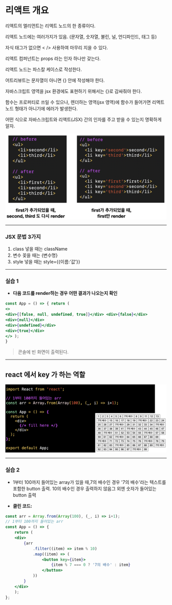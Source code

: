 # 리액트 개요

리액트의 엘리먼트는 리액트 노드의 한 종류이다.

리액트 노드에는 여러가지가 있음. (문자열, 숫자열, 불린, 널, 언디파인드, 태그 등)

자식 태그가 없으면 < /> 사용하여 마무리 지을 수 있다.

리액트 컴퍼넌트는 props 라는 인자 하나만 갖는다.

리액트 노드는 파스칼 케이스로 작성한다.

어트리뷰트는 문자열이 아니면 {} 안에 작성해야 한다.

자바스크립트 영역을 jsx 환경에도 표현하기 위해서는 {}로 감싸줘야 한다.

함수는 프로퍼티로 쓰일 수 있으나, 렌더하는 영역(jsx 영역)에 함수가 들어가면 리액트 노드 형태가 아니기에 에러가 발생한다.

어떤 식으로 자바스크립트와 리액트(JSX) 간의 인자를 주고 받을 수 있는지 명확하게 알자.

![React#1_01.png](https://github.com/Yupmac/TIL/blob/main/img/React%231_01.png)

---

### JSX 문법 3가지

1. class 넣을 때는 className
2. 변수 꽂을 때는 {변수명}
3. style 넣을 때는 style={{이름:’값’}}

---

### 실습 1

- **다음 코드를 render하는 경우 어떤 결과가 나오는지 확인**

```jsx
const App = () => { return (
<>
<div>{[false, null, undefined, true]}</div> <div>{false}</div>
<div>{null}</div>
<div>{undefined}</div>
<div>{true}</div>
</> );
}
```

> 콘솔에 빈 화면이 출력된다.
> 

---

## react 에서 key 가 하는 역할

![React#1_02.png](https://github.com/Yupmac/TIL/blob/main/img/React%231_02.png)

---

### 실습 2

- 1부터 100까지 들어있는 array가 있을 때,7의 배수인 경우 '7의 배수'라는 텍스트를 포함한 button 출력.
10의 배수인 경우 출력하지 않음그 외엔 숫자가 들어있는 button 출력

- **클린 코드:**
    
```jsx
const arr = Array.from(Array(100), (_, i) => i+1);
// 1부터 100까지 들어있는 arr
const App = () => {
    return (
    <div>
        {arr
		    .filter((item) => item % 10)
            .map((item) => (
				<button key={item}>
					{item % 7 === 0 ? '7의 배수' : item}
				</button>
			))
		}
	</div>
	);
};

```
